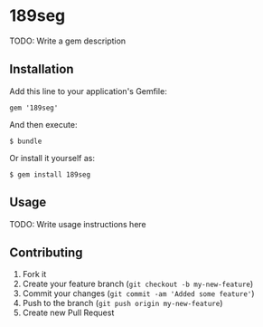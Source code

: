 # 189seg

TODO: Write a gem description

## Installation

Add this line to your application's Gemfile:

    gem '189seg'

And then execute:

    $ bundle

Or install it yourself as:

    $ gem install 189seg

## Usage

TODO: Write usage instructions here

## Contributing

1. Fork it
2. Create your feature branch (`git checkout -b my-new-feature`)
3. Commit your changes (`git commit -am 'Added some feature'`)
4. Push to the branch (`git push origin my-new-feature`)
5. Create new Pull Request
